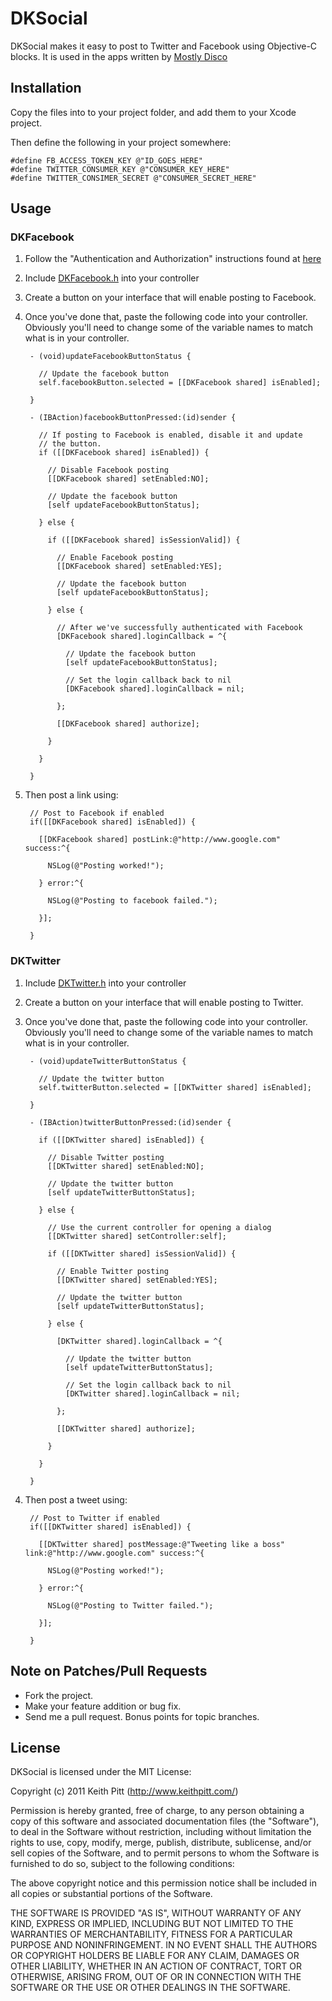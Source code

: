 # DKSocial

DKSocial makes it easy to post to Twitter and Facebook using Objective-C blocks.
It is used in the apps written by [Mostly Disco](http://www.mostlydisco.com)

## Installation

Copy the files into to your project folder, and add them to your Xcode project.

Then define the following in your project somewhere:

    #define FB_ACCESS_TOKEN_KEY @"ID_GOES_HERE"
    #define TWITTER_CONSUMER_KEY @"CONSUMER_KEY_HERE"
    #define TWITTER_CONSIMER_SECRET @"CONSUMER_SECRET_HERE"

## Usage

### DKFacebook

1. Follow the "Authentication and Authorization" instructions found at
   [here](https://github.com/facebook/facebook-ios-sdk)

2. Include [DKFacebook.h][] into your controller

3. Create a button on your interface that will enable posting to Facebook.

4. Once you've done that, paste the following code into your controller.
   Obviously you'll need to change some of the variable names to match what
   is in your controller.

        - (void)updateFacebookButtonStatus {

          // Update the facebook button
          self.facebookButton.selected = [[DKFacebook shared] isEnabled];

        }

        - (IBAction)facebookButtonPressed:(id)sender {

          // If posting to Facebook is enabled, disable it and update
          // the button.
          if ([[DKFacebook shared] isEnabled]) {

            // Disable Facebook posting
            [[DKFacebook shared] setEnabled:NO];

            // Update the facebook button
            [self updateFacebookButtonStatus];

          } else {

            if ([[DKFacebook shared] isSessionValid]) {

              // Enable Facebook posting
              [[DKFacebook shared] setEnabled:YES];

              // Update the facebook button
              [self updateFacebookButtonStatus];

            } else {

              // After we've successfully authenticated with Facebook
              [DKFacebook shared].loginCallback = ^{

                // Update the facebook button
                [self updateFacebookButtonStatus];

                // Set the login callback back to nil
                [DKFacebook shared].loginCallback = nil;

              };

              [[DKFacebook shared] authorize];

            }

          }

        }

5. Then post a link using:

        // Post to Facebook if enabled
        if([[DKFacebook shared] isEnabled]) {

          [[DKFacebook shared] postLink:@"http://www.google.com" success:^{

            NSLog(@"Posting worked!");

          } error:^{

            NSLog(@"Posting to facebook failed.");

          }];

        }

### DKTwitter

1. Include [DKTwitter.h][] into your controller

2. Create a button on your interface that will enable posting to Twitter.

3. Once you've done that, paste the following code into your controller.
   Obviously you'll need to change some of the variable names to match what
   is in your controller.

        - (void)updateTwitterButtonStatus {

          // Update the twitter button
          self.twitterButton.selected = [[DKTwitter shared] isEnabled];

        }

        - (IBAction)twitterButtonPressed:(id)sender {

          if ([[DKTwitter shared] isEnabled]) {

            // Disable Twitter posting
            [[DKTwitter shared] setEnabled:NO];

            // Update the twitter button
            [self updateTwitterButtonStatus];

          } else {

            // Use the current controller for opening a dialog
            [[DKTwitter shared] setController:self];

            if ([[DKTwitter shared] isSessionValid]) {

              // Enable Twitter posting
              [[DKTwitter shared] setEnabled:YES];

              // Update the twitter button
              [self updateTwitterButtonStatus];

            } else {

              [DKTwitter shared].loginCallback = ^{

                // Update the twitter button
                [self updateTwitterButtonStatus];

                // Set the login callback back to nil
                [DKTwitter shared].loginCallback = nil;

              };

              [[DKTwitter shared] authorize];

            }

          }

        }

4. Then post a tweet using:

        // Post to Twitter if enabled
        if([[DKTwitter shared] isEnabled]) {

          [[DKTwitter shared] postMessage:@"Tweeting like a boss" link:@"http://www.google.com" success:^{

            NSLog(@"Posting worked!");

          } error:^{

            NSLog(@"Posting to Twitter failed.");

          }];

        }

## Note on Patches/Pull Requests

* Fork the project.
* Make your feature addition or bug fix.
* Send me a pull request. Bonus points for topic branches.

[DKFacebook.h]: https://github.com/keithpitt/DKSocial/blob/master/Classes/DKFacebook/DKFacebook.h
[DKTwitter.h]: https://github.com/keithpitt/DKSocial/blob/master/Classes/DKTwitter/DKTwitter.h

## License

DKSocial is licensed under the MIT License:

  Copyright (c) 2011 Keith Pitt (http://www.keithpitt.com/)

  Permission is hereby granted, free of charge, to any person obtaining a copy
  of this software and associated documentation files (the "Software"), to deal
  in the Software without restriction, including without limitation the rights
  to use, copy, modify, merge, publish, distribute, sublicense, and/or sell
  copies of the Software, and to permit persons to whom the Software is
  furnished to do so, subject to the following conditions:

  The above copyright notice and this permission notice shall be included in
  all copies or substantial portions of the Software.

  THE SOFTWARE IS PROVIDED "AS IS", WITHOUT WARRANTY OF ANY KIND, EXPRESS OR
  IMPLIED, INCLUDING BUT NOT LIMITED TO THE WARRANTIES OF MERCHANTABILITY,
  FITNESS FOR A PARTICULAR PURPOSE AND NONINFRINGEMENT. IN NO EVENT SHALL THE
  AUTHORS OR COPYRIGHT HOLDERS BE LIABLE FOR ANY CLAIM, DAMAGES OR OTHER
  LIABILITY, WHETHER IN AN ACTION OF CONTRACT, TORT OR OTHERWISE, ARISING FROM,
  OUT OF OR IN CONNECTION WITH THE SOFTWARE OR THE USE OR OTHER DEALINGS IN
  THE SOFTWARE.
